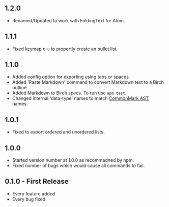 ## 1.2.0

- Renamed/Updated to work with FoldingText for Atom.

## 1.1.1

- Fixed keymap `t u` to propertly create an bullet list.

## 1.1.0

- Added config option for exporting using tabs or spaces.
- Added 'Paste Markdown' command to convert Markdown text to a Birch outline.
- Added Markdown to Birch specs. To run use `apm test`.
- Changed internal 'data-type' names to match [CommonMark AST](https://github.com/jgm/commonmark.js) names.

## 1.0.1

- Fixed to export ordered and unordered lists.

## 1.0.0

- Started version number at 1.0.0 as recommadned by npm.
- Fixed number of bugs which would cause all commands to fail.

## 0.1.0 - First Release

- Every feature added
- Every bug fixed

